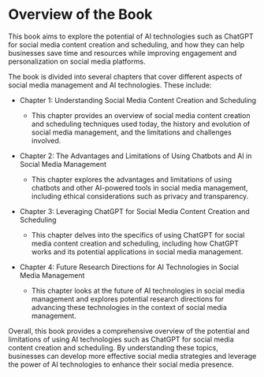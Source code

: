 Overview of the Book
==================================

This book aims to explore the potential of AI technologies such as ChatGPT for social media content creation and scheduling, and how they can help businesses save time and resources while improving engagement and personalization on social media platforms.

The book is divided into several chapters that cover different aspects of social media management and AI technologies. These include:

* Chapter 1: Understanding Social Media Content Creation and Scheduling

  * This chapter provides an overview of social media content creation and scheduling techniques used today, the history and evolution of social media management, and the limitations and challenges involved.
* Chapter 2: The Advantages and Limitations of Using Chatbots and AI in Social Media Management

  * This chapter explores the advantages and limitations of using chatbots and other AI-powered tools in social media management, including ethical considerations such as privacy and transparency.
* Chapter 3: Leveraging ChatGPT for Social Media Content Creation and Scheduling

  * This chapter delves into the specifics of using ChatGPT for social media content creation and scheduling, including how ChatGPT works and its potential applications in social media management.
* Chapter 4: Future Research Directions for AI Technologies in Social Media Management

  * This chapter looks at the future of AI technologies in social media management and explores potential research directions for advancing these technologies in the context of social media management.

Overall, this book provides a comprehensive overview of the potential and limitations of using AI technologies such as ChatGPT for social media content creation and scheduling. By understanding these topics, businesses can develop more effective social media strategies and leverage the power of AI technologies to enhance their social media presence.
